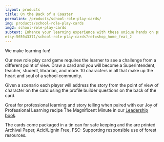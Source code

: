 ```yaml
---
layout: products
title: On the Back of a Coaster
permalink: /products/school-role-play-cards/
img: products/school-role-play-cards
img2: school-role-play-cards
subtext: Enhance your learning experience with these unique hands on products and activities that activate wonder and play.
etsy:565043371/school-role-play-cards?ref=shop_home_feat_2
---
```


We make learning fun!

Our new role play card game requires the learner to see a challenge from a different point of view. Draw a card and you will become a Superintendent, teacher, student, librarian, and more. 10 characters in all that make up the heart and soul of a school community.

Given a scenario each player will address the story from the point of view of character on the card using the profile builder questions on the back of the card.

Great for professional learning and story telling when paired with our Joy of Professional Learning recipe The Magnificent Minute in our [Leadership book](http://www.joyofprofessionallearning.com/#books).

The cards come packaged in a tin can for safe keeping and the are printed Archival Paper, Acid/Lignin Free, FSC: Supporting responsible use of forest resources.

